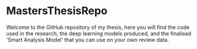 # MastersThesisRepo

Welcome to the GitHub repository of my thesis, here you will find the code used in the research, the deep learning models produced, and the finalised 'Smart Analysis Model' that you can use on your own review data. 
